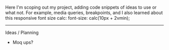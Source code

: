 Here I'm scoping out my project, adding code snippets of ideas to use or what not.
For example, media queries, breakpoints, and I also learned about this responsive font size calc:
font-size: calc(10px + 2vmin);



-------------------------------

Ideas / Planning

- Moq ups?